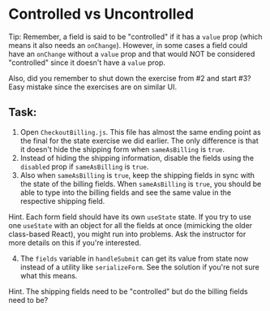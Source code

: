 # Controlled vs Uncontrolled

Tip: Remember, a field is said to be "controlled" if it has a `value` prop (which means it also needs an `onChange`). However, in some cases a field could have an `onChange` without a `value` prop and that would NOT be considered "controlled" since it doesn't have a `value` prop.

Also, did you remember to shut down the exercise from #2 and start #3? Easy mistake since the exercises are on similar UI.

## Task:

1. Open `CheckoutBilling.js`. This file has almost the same ending point as the final for the state exercise we did earlier. The only difference is that it doesn't hide the shipping form when `sameAsBilling` is `true`.
2. Instead of hiding the shipping information, disable the fields using the `disabled` prop if `sameAsBilling` is `true`.
3. Also when `sameAsBilling` is `true`, keep the shipping fields in sync with the state of the billing fields. When `sameAsBilling` is `true`, you should be able to type into the billing fields and see the same value in the respective shipping field.

Hint. Each form field should have its own `useState` state. If you try to use one `useState` with an object for all the fields at once (mimicking the older class-based React), you might run into problems. Ask the instructor for more details on this if you're interested.

4. The `fields` variable in `handleSubmit` can get its value from state now instead of a utility like `serializeForm`. See the solution if you're not sure what this means.

Hint. The shipping fields need to be "controlled" but do the billing fields need to be?

